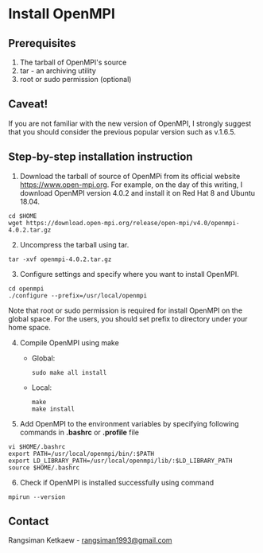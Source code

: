 # Install OpenMPI

## Prerequisites

1. The tarball of OpenMPI's source
2. tar - an archiving utility
3. root or sudo permission (optional)

## Caveat!

If you are not familiar with the new version of OpenMPI, I strongly suggest that you should consider the previous popular version such as v.1.6.5.

## Step-by-step installation instruction

1. Download the tarball of source of OpenMPi from its official website https://www.open-mpi.org. For example, on the day of this writing, I download OpenMPI version 4.0.2 and install it on Red Hat 8 and Ubuntu 18.04.
```
cd $HOME
wget https://download.open-mpi.org/release/open-mpi/v4.0/openmpi-4.0.2.tar.gz
```

2. Uncompress the tarball using tar.
```
tar -xvf openmpi-4.0.2.tar.gz
```

3. Configure settings and specify where you want to install OpenMPI.
```
cd openmpi
./configure --prefix=/usr/local/openmpi
```

Note that root or sudo permission is required for install OpenMPI on the global space. For the users, you should set prefix to directory under your home space.

4. Compile OpenMPI using make

    - Global:
        ```
        sudo make all install
        ```
    - Local:
        ```
        make
        make install
        ```

5. Add OpenMPI to the environment variables by specifying following commands in **.bashrc** or **.profile** file
```
vi $HOME/.bashrc
export PATH=/usr/local/openmpi/bin/:$PATH
export LD_LIBRARY_PATH=/usr/local/openmpi/lib/:$LD_LIBRARY_PATH
source $HOME/.bashrc
```

6. Check if OpenMPI is installed successfully using command
```
mpirun --version
```

## Contact

Rangsiman Ketkaew - rangsiman1993@gmail.com
